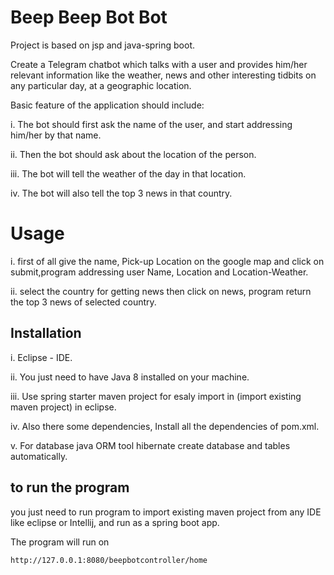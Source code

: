# Beep Beep Bot Bot

Project is based on jsp and java-spring boot.   

Create a Telegram chatbot which talks with a user and provides him/her relevant information like the weather, news and other interesting tidbits on any particular day, at a      geographic location. 

Basic feature of the application should include:

i. The bot should first ask the name of the user, and start addressing him/her by that name.

ii. Then the bot should ask about the location of the person.

iii. The bot will tell the weather of the day in that location.

iv. The bot will also tell the top 3 news in that country. 

# Usage

   i. first of all give the name, Pick-up Location on the google map and click on submit,program addressing user Name, Location and Location-Weather. 

   ii.  select the country for getting news then click on news, program return the top 3 news of selected country.   

## Installation

   i. Eclipse - IDE.

   ii. You just need to have Java 8 installed on your machine.

   iii. Use spring starter maven project for esaly import in (import existing maven project) in eclipse.
 
   iv. Also there some dependencies, Install all the dependencies of pom.xml. 
  
   v. For database java ORM tool hibernate create database and tables automatically.

## to run the program

you just need to run program to import existing maven project from any IDE like eclipse or Intellij, and run as a spring boot app. 

The program will run on 

```bash
http://127.0.0.1:8080/beepbotcontroller/home

```
